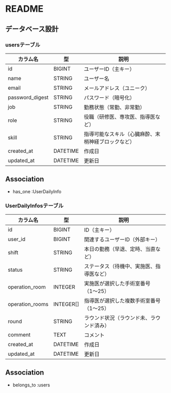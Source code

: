 # README

## データベース設計

### usersテーブル

| カラム名          | 型        | 説明                                      |
|-------------------|-----------|-------------------------------------------|
| id                | BIGINT    | ユーザーID（主キー）                      |
| name              | STRING    | ユーザー名                                |
| email             | STRING    | メールアドレス（ユニーク）                |
| password_digest   | STRING    | パスワード（暗号化）                      |
| job               | STRING    | 勤務状態（常勤、非常勤）                  |
| role              | STRING    | 役職（研修医、専攻医、指導医など）        |
| skill             | STRING    | 指導可能なスキル（心臓麻酔、末梢神経ブロックなど）|
| created_at        | DATETIME  | 作成日                                    |
| updated_at        | DATETIME  | 更新日                                    |

## Association
- has_one :UserDailyInfo

### UserDailyInfosテーブル

| カラム名          | 型           | 説明                                      |
|-------------------|--------------|-------------------------------------------|
| id                | BIGINT       | ID（主キー）                              |
| user_id           | BIGINT       | 関連するユーザーID（外部キー）            |
| shift             | STRING       | 本日の勤務（早退、定時、当直など）        |
| status            | STRING       | ステータス（待機中、実施医、指導医など）  |
| operation_room    | INTEGER      | 実施医が選択した手術室番号（1〜25）       |
| operation_rooms   | INTEGER[]    | 指導医が選択した複数手術室番号（1〜25）   |
| round             | STRING       | ラウンド状況（ラウンド未、ラウンド済み）  |
| comment           | TEXT         | コメント                                  |
| created_at        | DATETIME     | 作成日                                    |
| updated_at        | DATETIME     | 更新日                                    |

## Association
- belongs_to :users

